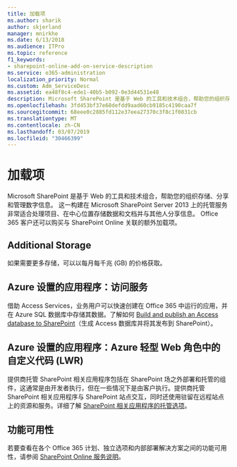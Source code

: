 ```yaml
---
title: 加载项
ms.author: sharik
author: skjerland
manager: mnirkhe
ms.date: 6/13/2018
ms.audience: ITPro
ms.topic: reference
f1_keywords:
- sharepoint-online-add-on-service-description
ms.service: o365-administration
localization_priority: Normal
ms.custom: Adm_ServiceDesc
ms.assetid: ea48f8c4-ede1-40b5-b092-0e3d44531e48
description: Microsoft SharePoint 是基于 Web 的工具和技术组合，帮助您的组织存储、分享和管理数字信息。 这一构建在 Microsoft SharePoint Server 2013 上的托管服务非常适合处理项目、在中心位置存储数据和文档并与其他人分享信息。 Office 365 客户还可以购买与 SharePoint Online 关联的额外加载项。
ms.openlocfilehash: 3fd453bf37e68defdd9aad60cb9185c4190caa7f
ms.sourcegitcommit: 68eee0c2885fd112e37eea27370c3f8c1f0831cb
ms.translationtype: MT
ms.contentlocale: zh-CN
ms.lasthandoff: 03/07/2019
ms.locfileid: "30466399"
---
```

# <a name="add-ons"></a>加载项

Microsoft SharePoint 是基于 Web 的工具和技术组合，帮助您的组织存储、分享和管理数字信息。 这一构建在 Microsoft SharePoint Server 2013 上的托管服务非常适合处理项目、在中心位置存储数据和文档并与其他人分享信息。 Office 365 客户还可以购买与 SharePoint Online 关联的额外加载项。
  
## <a name="additional-storage"></a>Additional Storage
<a name="bkmk_AdditionalStorage"> </a>

如果需要更多存储，可以以每月每千兆 (GB) 的价格获取。
  
## <a name="azure-provisioned-apps-access-services"></a>Azure 设置的应用程序：访问服务
<a name="bkmk_AzureProvisionedAppsAccessServices"> </a>

借助 Access Services，业务用户可以快速创建在 Office 365 中运行的应用，并在 Azure SQL 数据库中存储其数据。了解如何 [Build and publish an Access database to SharePoint](https://go.microsoft.com/fwlink/p/?LinkID=393754)（生成 Access 数据库并将其发布到 SharePoint）。
  
## <a name="azure-provisioned-apps-custom-code-in-azure-lightweight-web-role-lwr"></a>Azure 设置的应用程序：Azure 轻型 Web 角色中的自定义代码 (LWR)
<a name="bkmk_AzureProvisionedAppsCustomCodeinAzureLWR"> </a>

提供商托管 SharePoint 相关应用程序包括在 SharePoint 场之外部署和托管的组件，这通常是由开发者执行，但在一些情况下是由客户执行。提供商托管 SharePoint 相关应用程序与 SharePoint 站点交互，同时还使用驻留在远程站点上的资源和服务。详细了解 [SharePoint 相关应用程序的托管选项](https://go.microsoft.com/fwlink/?LinkId=271314)。
  
## <a name="feature-availability"></a>功能可用性
<a name="bkmk_AzureProvisionedAppsCustomCodeinAzureLWR"> </a>

若要查看在各个 Office 365 计划、独立选项和内部部署解决方案之间的功能可用性，请参阅 [SharePoint Online 服务说明](sharepoint-online-service-description.md)。
  


